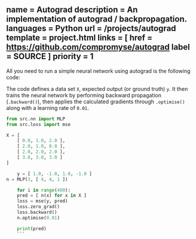 name = Autograd
description = An implementation of autograd / backpropagation.
languages = Python
url = /projects/autograd
template = project.html
links = [
    href = https://github.com/compromyse/autograd
    label = SOURCE
]
priority = 1
---

All you need to run a simple neural network using autograd is the following code:

The code defines a data set `X`, expected output (or ground truth) `y`. It then trains the neural network by performing backward propagation (`.backward()`), then applies the calculated gradients through `.optimise()` along with a learning rate of `0.01`.

```py
from src.nn import MLP
from src.loss import mse

X = [
    [ 0.0, 1.0, 2.0 ],
    [ 2.0, 1.0, 0.0 ],
    [ 2.0, 2.0, 2.0 ],
    [ 3.0, 3.0, 3.0 ]
]

    y = [ 1.0, -1.0, 1.0, -1.0 ]
n = MLP(3, [ 4, 4, 1 ])

    for i in range(400):
    pred = [ n(x) for x in X ]
    loss = mse(y, pred)
    loss.zero_grad()
    loss.backward()
    n.optimise(0.01)

    print(pred)
    ```
